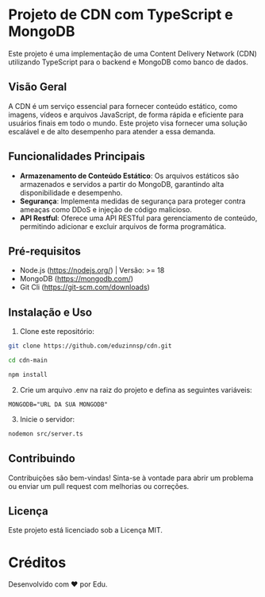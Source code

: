 # Projeto de CDN com TypeScript e MongoDB

Este projeto é uma implementação de uma Content Delivery Network (CDN) utilizando TypeScript para o backend e MongoDB como banco de dados.

## Visão Geral

A CDN é um serviço essencial para fornecer conteúdo estático, como imagens, vídeos e arquivos JavaScript, de forma rápida e eficiente para usuários finais em todo o mundo. Este projeto visa fornecer uma solução escalável e de alto desempenho para atender a essa demanda.

## Funcionalidades Principais

- **Armazenamento de Conteúdo Estático**: Os arquivos estáticos são armazenados e servidos a partir do MongoDB, garantindo alta disponibilidade e desempenho.
- **Segurança**: Implementa medidas de segurança para proteger contra ameaças como DDoS e injeção de código malicioso.
- **API Restful**: Oferece uma API RESTful para gerenciamento de conteúdo, permitindo adicionar e excluir arquivos de forma programática.

## Pré-requisitos

- Node.js (https://nodejs.org/) | Versão: >= 18
- MongoDB (https://mongodb.com/)
- Git Cli (https://git-scm.com/downloads)

## Instalação e Uso

1. Clone este repositório:

```bash
git clone https://github.com/eduzinnsp/cdn.git

cd cdn-main

npm install
```

2. Crie um arquivo .env na raiz do projeto e defina as seguintes variáveis:

```text
MONGODB="URL DA SUA MONGODB"
```

3. Inicie o servidor:
```bash
nodemon src/server.ts
```

## Contribuindo
Contribuições são bem-vindas! Sinta-se à vontade para abrir um problema ou enviar um pull request com melhorias ou correções.

## Licença
Este projeto está licenciado sob a Licença MIT.

# Créditos
Desenvolvido com ❤ por Edu.